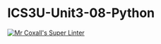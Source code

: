# ICS3U-Unit3-08-Python

[![Mr Coxall's Super Linter](https://github.com/Cameron-Diedrich/ICS3U-Unit3-08-Python/workflows/Mr%20Coxall's%20Super%20Linter/badge.svg)](https://github.com/Cameron-Diedrich/ICS3U-Unit3-08-Python/actions/)
